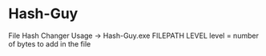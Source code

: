 # Hash-Guy
File Hash Changer
Usage -> Hash-Guy.exe FILEPATH LEVEL
level = number of bytes to add in the file
